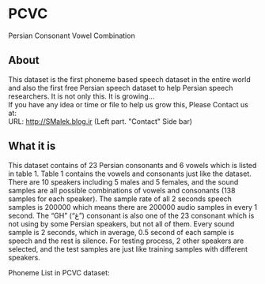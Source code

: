 # PCVC
Persian Consonant Vowel Combination

## About
This dataset is the first phoneme based speech dataset in the entire world and also the first free Persian speech dataset to help Persian speech researchers. It is not only this. It is growing...  
If you have any idea or time or file to help us grow this, Please Contact us at:  
URL: http://SMalek.blog.ir (Left part. "Contact" Side bar)

## What it is
This dataset contains of 23 Persian consonants and 6 vowels which is listed in table 1. Table 1 contains the vowels and consonants just like the dataset. There are 10 speakers including 5 males and 5 females, and the sound samples are all possible combinations of vowels and consonants (138 samples for each speaker). The sample rate of all 2 seconds speech samples is 200000 which means there are 200000 audio samples in every 1 second. The “GH” (“غ”) consonant is also one of the 23 consonant which is not using by some Persian speakers, but not all of them. Every sound sample is 2 seconds, which in average, 0.5 second of each sample is speech and the rest is silence.
For testing process, 2 other speakers are selected, and the test samples are just like training samples with different speakers.

Phoneme List in PCVC dataset:

